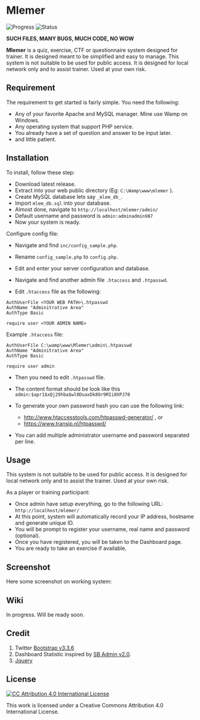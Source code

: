 # Mlemer

![Progress](https://img.shields.io/badge/Status-Heavy%20Development-red.svg)
![Status](https://img.shields.io/badge/Progress-Incomplete-orange.svg)

**SUCH FILES, MANY BUGS, MUCH CODE, NO WOW**

**Mlemer** is a quiz, exercise, CTF or questionnaire system designed for trainer. It is designed meant to be simplified and easy to manage. This system is not suitable to be used for public access. It is designed for local network only and to assist trainer. Used at your own risk. 

## Requirement

The requirement to get started is fairly simple. You need the following:

  * Any of your favorite Apache and MySQL manager. Mine use Wamp on Windows.
  * Any operating system that support PHP service.
  * You already have a set of question and answer to be input later.
  * and little patient.

## Installation

To install, follow these step:

  * Download latest release.
  * Extract into your web public directory (Eg: `C:\Wamp\www\mlemer` ).
  * Create MySQL database lets say `_mlem_db_`.
  * Import `mlem_db.sql` into your database.
  * Almost done, navigate to `http://localhost/mlemer/admin/`
  * Default username and password is `admin:adminadmin987`
  * Now your system is ready.

Configure config file:

  * Navigate and find `inc/config_sample.php`.
  * Rename `config_sample.php` to `config.php`.
  * Edit and enter your server configuration and database.

  * Navigate and find another admin file `.htaccess` and `.htpasswd`.
  * Edit `.htaccess` file as the following:

```
AuthUserFile <YOUR WEB PATH>\.htpasswd
AuthName "Adminitrative Area"
AuthType Basic

require user <YOUR ADMIN NAME>
```

Example `.htaccess` file:
```
AuthUserFile C:\wamp\www\Mlemer\admin\.htpasswd
AuthName "Adminitrative Area"
AuthType Basic

require user admin
```

  * Then you need to edit `.htpasswd` file.
  * The content format should be look like this `admin:$apr1$xQj29hba$wl0DuaxDk8Or9RIi8XPJ70`
  * To generate your own password hash you can use the following link:
    * http://www.htaccesstools.com/htpasswd-generator/ , or
    * https://www.transip.nl/htpasswd/

  * You can add multiple administrator username and password separated per line.


## Usage

This system is not suitable to be used for public access. It is designed for local network only and to assist the trainer. Used at your own risk.

As a player or training participant:
  * Once admin have setup everything, go to the following URL: `http://localhost/mlemer/`
  * At this point, system will automatically record your IP address, hostname and generate unique ID.
  * You will be prompt to register your username, real name and password (optional).
  * Once you have registered, you will be taken to the Dashboard page.
  * You are ready to take an exercise if available.


## Screenshot

Here some screenshot on working system:

## Wiki

In progress. Will be ready soon.

## Credit

  1. Twitter [Bootstrap v3.3.6](https://github.com/twbs/bootstrap)
  2. Dashboard Statistic inspired by [SB Admin v2.0](http://blackrockdigital.github.io/startbootstrap-sb-admin-2/pages/index.html).
  3. [Jquery](https://ajax.googleapis.com/ajax/libs/jquery/1.12.2/jquery.min.js)

## License

[![CC Attribution 4.0 International License](https://i.creativecommons.org/l/by/4.0/88x31.png)](http://creativecommons.org/licenses/by/4.0/legalcode.txt)

This work is licensed under a Creative Commons Attribution 4.0 International License.